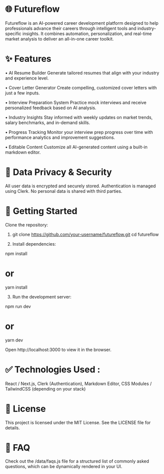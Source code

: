 # 🌐 Futureflow

Futureflow is an AI-powered career development platform designed to help professionals advance their careers through intelligent tools and industry-specific insights. It combines automation, personalization, and real-time market analysis to deliver an all-in-one career toolkit.

# ✨ Features

• AI Resume Builder
Generate tailored resumes that align with your industry and experience level.

• Cover Letter Generator
Create compelling, customized cover letters with just a few inputs.

• Interview Preparation System
Practice mock interviews and receive personalized feedback based on AI analysis.

• Industry Insights
Stay informed with weekly updates on market trends, salary benchmarks, and in-demand skills.

• Progress Tracking
Monitor your interview prep progress over time with performance analytics and improvement suggestions.

• Editable Content
Customize all AI-generated content using a built-in markdown editor.

# 🔐 Data Privacy & Security
All user data is encrypted and securely stored.
Authentication is managed using Clerk.
No personal data is shared with third parties.


# 🚀 Getting Started

Clone the repository:

1. git clone https://github.com/your-username/futureflow.git
    cd futureflow

2. Install dependencies:

npm install
# or
yarn install

3. Run the development server:

npm run dev
# or
yarn dev

Open http://localhost:3000 to view it in the browser.


# ✅ Technologies Used :
React / Next.js,
Clerk (Authentication),
Markdown Editor,
CSS Modules / TailwindCSS (depending on your stack)

# 📄 License
This project is licensed under the MIT License. See the LICENSE file for details.

# 🙋 FAQ
Check out the /data/faqs.js file for a structured list of commonly asked questions, which can be dynamically rendered in your UI.
